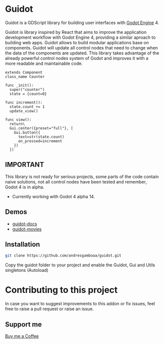 # Guidot
Guidot is a GDScript library for building user interfaces with [Godot Engine](https://github.com/GodotEngine) 4.

Guidot is library inspired by React that aims to improve the application development workflow with Godot Engine 4, providing a similar aproach to building web apps.
Guidot allows to build modular applications base on components.  Guidot will update all control nodes that need to change when the data of the components are updated. 
This library takes advantage of the already powerful control nodes system of Godot and improves it with a more readable and maintainable code.

```gdscript
extends Component
class_name Counter

func _init():
  super("counter")
  state = {count=0}

func increment():
  state.count += 1
  update_view()

func view():
  return\
  Gui.center({preset="full"}, [
    Gui.button({
      text=str(state.count)
      on_pressed=increment
    })
  ])
```
## IMPORTANT
This library is not ready for serious projects, some parts of the code contain naive solutions, not all control nodes have been tested and remember, Godot 4 is in alpha.
* Currently working with Godot 4 alpha 14.

## Demos
* [guidot-docs](https://github.com/andresgamboaa/guidot-docs)
* [guidot-movies](https://github.com/andresgamboaa/guidot-movies)

## Installation
```bash
git clone https://github.com/andresgamboaa/guidot.git
```
Copy the guidot folder to your project and enable the Guidot, Gui and Utils singletons (Autoload)

# Contributing to this project
In case you want to suggest improvements to this addon or fix issues, feel free to raise a pull request or raise an issue.


## Support me
[Buy me a Coffee](https://ko-fi.com/andres36)

